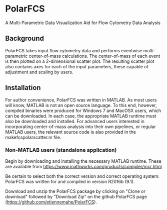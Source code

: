 # PolarFCS
A Multi-Parametric Data Visualization Aid for Flow Cytometry Data Analysis

## Background
PolarFCS takes input flow cytometry data and performs eventwise multi-parametric center-of-mass calculations. The center-of-mass of each event is then plotted on a 2-dimensional scatter plot. The resulting scatter plot also contains axes for each of the input parameters, these capable of adjustment and scaling by users. 

## Installation
For author convenience, PolarFCS was written in MATLAB. As most users will know, MATLAB is not an open source language. To this end, however, compiled binaries were produced for Windows 7 and MacOSX users, which can be downloaded. In each case, the appropriate MATLAB runtime must also be downloaded and installed. For advanced users interested in incorporating center-of-mass analysis into their own pipelines, or regular MATLAB users, the relevant source code is also provided in the makefcspolarscatter.m file.

### Non-MATLAB users (standalone application)
Begin by downloading and installing the necessary MATLAB runtime. These are available from https://www.mathworks.com/products/compiler/mcr.html 

Be certain to select both the correct version and correct operating system: PolarFCS was written for and compiled in version R2016b (9.1).

Download and unzip the PolarFCS package by clicking on "Clone or download" followed by "Download Zip" on the github PolarFCS page (https://github.com/etiennemahe/PolarFCS).
